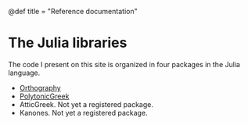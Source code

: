 @def title = "Reference documentation"


# The Julia libraries

The code I present on this site is organized in four packages in the Julia language.

- [Orthography](https://hcmid.github.io/Orthography.jl/stable/)
- [PolytonicGreek](https://neelsmith.github.io/PolytonicGreek.jl/stable/)
- AtticGreek. Not yet a registered package.
- Kanones. Not yet a registered package.